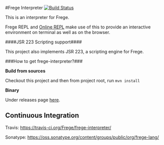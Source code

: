 #Frege Interpreter  [![Build Status](https://travis-ci.org/Frege/frege-interpreter.svg)](https://travis-ci.org/Frege/frege-interpreter)

This is an interpreter for Frege.

Frege REPL and [Online REPL](http://try.frege-lang.org/) make use of this to provide an interactive
environment on terminal as well as on the browser.

####JSR 223 Scripting support####

This project also implements JSR 223, a scripting engine for Frege.

###How to get frege-interpreter?###

**Build from sources**

Checkout this project and then from project root, run ```mvn install```

**Binary** 

Under releases page [here](https://github.com/Frege/frege-interpreter/releases).

## Continuous Integration

Travis: https://travis-ci.org/Frege/frege-interpreter/

Sonatype: https://oss.sonatype.org/content/groups/public/org/frege-lang/
